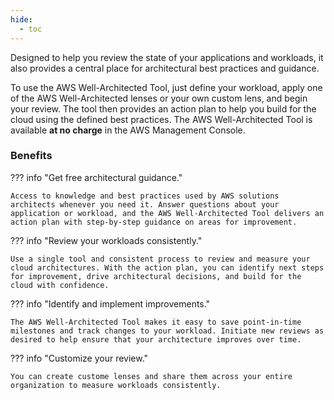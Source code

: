 ```yaml
---
hide:
  - toc
---
```


Designed to help you review the state of your applications and workloads, it also provides a central place for architectural best practices and guidance.

To use the AWS Well-Architected Tool, just define your workload, apply one of the AWS Well-Architected lenses or your own custom lens, and begin your review. The tool then provides an action plan to help you build for the cloud using the defined best practices. The AWS Well-Architected Tool is available **at no charge** in the AWS Management Console.

### Benefits

??? info "Get free architectural guidance."

    Access to knowledge and best practices used by AWS solutions architects whenever you need it. Answer questions about your application or workload, and the AWS Well-Architected Tool delivers an action plan with step-by-step guidance on areas for improvement.

??? info "Review your workloads consistently."

    Use a single tool and consistent process to review and measure your cloud architectures. With the action plan, you can identify next steps for improvement, drive architectural decisions, and build for the cloud with confidence.

??? info "Identify and implement improvements."

    The AWS Well-Architected Tool makes it easy to save point-in-time milestones and track changes to your workload. Initiate new reviews as desired to help ensure that your architecture improves over time.

??? info "Customize your review."

    You can create custome lenses and share them across your entire organization to measure workloads consistently.